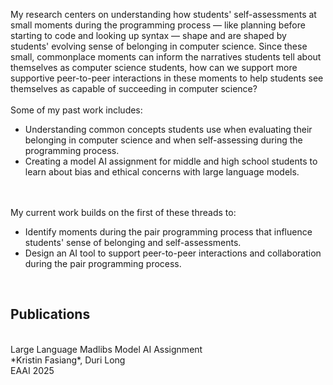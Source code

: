 <p>
My research centers on understanding how students' self-assessments at small moments during the programming process &mdash; like planning before starting to code and looking up syntax &mdash; shape and are shaped by students' evolving sense of belonging in computer science. Since these small, commonplace moments can inform the narratives students tell about themselves as computer science students, how can we support more supportive peer-to-peer interactions in these moments to help students see themselves as capable of succeeding in computer science?  
<br><br>
Some of my past work includes:<br>
<ul>  
    <li>Understanding common concepts students use when evaluating their belonging in computer science and when self-assessing during the programming process.  
    <li>Creating a model AI assignment for middle and high school students to learn about bias and ethical concerns with large language models.  
</ul>
<br><br>
My current work builds on the first of these threads to:<br>
<ul>
    <li>Identify moments during the pair programming process that influence students' sense of belonging and self-assessments.  
    <li>Design an AI tool to support peer-to-peer interactions and collaboration during the pair programming process.  
</ul>
<br>
<h2>Publications</h2><br>  
Large Language Madlibs Model AI Assignment<br>  
*Kristin Fasiang*, Duri Long<br>
EAAI 2025
